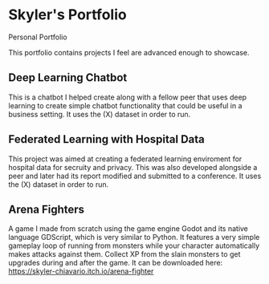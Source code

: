 # Skyler's Portfolio
Personal Portfolio

This portfolio contains projects I feel are advanced enough to showcase. 

## Deep Learning Chatbot
This is a chatbot I helped create along with a fellow peer that uses deep learning to create simple chatbot functionality that could be useful in a business setting. It uses the (X) dataset in order to run.

## Federated Learning with Hospital Data
This project was aimed at creating a federated learning enviroment for hospital data for secruity and privacy. This was also developed alongside a peer and later had its report modified and submitted to a conference. It uses the (X) dataset in order to run.

## Arena Fighters
A game I made from scratch using the game engine Godot and its native language GDScript, which is very similar to Python. It features a very simple gameplay loop of running from monsters while your character automatically
makes attacks against them. Collect XP from the slain monsters to get upgrades during and after the game. It can be downloaded here: https://skyler-chiavario.itch.io/arena-fighter
